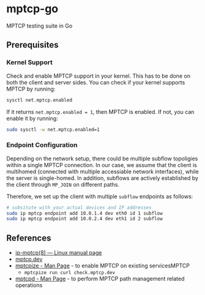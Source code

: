 # mptcp-go
MPTCP testing suite in Go

## Prerequisites

### Kernel Support

Check and enable MPTCP support in your kernel. This has to be done on both the client and server sides. You can check if your kernel supports MPTCP by running:
```bash
sysctl net.mptcp.enabled
```
If it returns `net.mptcp.enabled = 1`, then MPTCP is enabled. If not, you can enable it by running:

```bash
sudo sysctl -w net.mptcp.enabled=1
```
### Endpoint Configuration

Depending on the network setup, there could be multiple subflow topoligies within a single MPTCP connection.
In our case, we assume that the client is multihomed (connected with multiple accessiable network interfaces), while the server is single-homed.
In addition, subflows are actively established by the client through `MP_JOIN` on different paths.

Therefore, we set up the client with multiple `subflow` endpoints as follows:
```bash
# subsitute with your actual devices and IP addresses
sudo ip mptcp endpoint add 10.0.1.4 dev eth0 id 1 subflow
sudo ip mptcp endpoint add 10.0.2.4 dev eth1 id 2 subflow
```

## References
- [ip-mptcp(8) — Linux manual page](https://www.mankier.com/8/ip-mptcp)
- [mptcp.dev](https://www.mptcp.dev/)
- [mptcpize - Man Page](https://www.mankier.com/8/mptcpize) - to enable MPTCP on existing servicesMPTCP
    - `mptcpize run curl check.mptcp.dev`
- [mptcpd - Man Page](https://www.mankier.com/8/mptcpd) - to perform MPTCP path management related operations

